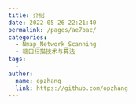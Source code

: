 ```yaml
---
title: 介绍
date: 2022-05-26 22:21:40
permalink: /pages/ae7bac/
categories:
  - Nmap_Network_Scanning
  - 端口扫描技术与算法
tags:
  - 
author: 
  name: opzhang
  link: https://github.com/opzhang
---
```


